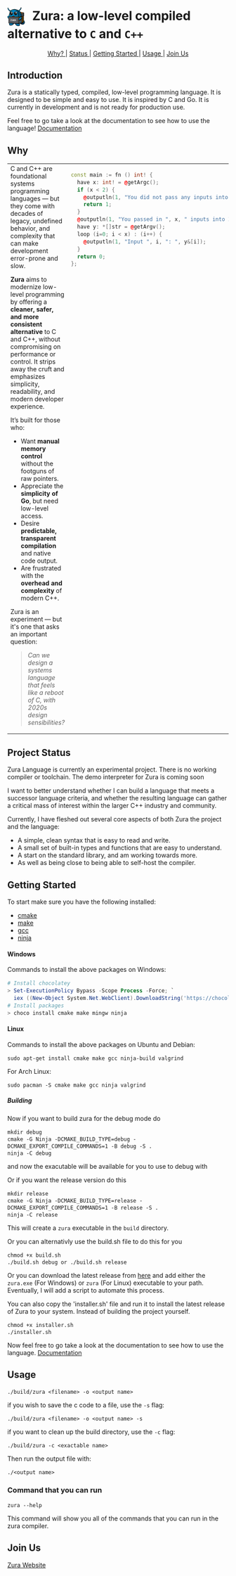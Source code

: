 <h1>
  <img src="assets/zura.png" alt="Zura Logo" width="40" style="vertical-align: middle; margin-right: 10px;">
  Zura: a low-level compiled alternative to <code>C</code> and <code>C++</code>
</h1>

<p align="center">
  <a href="#why"> Why? </a> |
  <a href="#Project-Status"> Status </a> |
  <a href="#Getting-Started"> Getting Started </a> |
  <a href="#usage"> Usage </a> |
  <a href="#join-us"> Join Us </a>
</p>

## Introduction

Zura is a statically typed, compiled, low-level programming language. It is designed to be simple and easy to use. It is inspired by C and Go. It is currently in development and is not ready for production use.

Feel free to go take a look at the documentation to see how to use the language!
[Documentation](sample/SAMPLE.md)

## Why
<table>
<tr>
<td style="vertical-align: top; width: 60%;">
C and C++ are foundational systems programming languages — but they come with decades of legacy, undefined behavior, and complexity that can make development error-prone and slow.

**Zura** aims to modernize low-level programming by offering a **cleaner, safer, and more consistent alternative** to C and C++, without compromising on performance or control. It strips away the cruft and emphasizes simplicity, readability, and modern developer experience.

It’s built for those who:

- Want **manual memory control** without the footguns of raw pointers.
- Appreciate the **simplicity of Go**, but need low-level access.
- Desire **predictable, transparent compilation** and native code output.
- Are frustrated with the **overhead and complexity** of modern C++.

Zura is an experiment — but it's one that asks an important question:

> *Can we design a systems language that feels like a reboot of C, with 2020s design sensibilities?*

</td>
<td style="vertical-align: top; width: 50%; height: 10%;">

```cpp
const main := fn () int! {
  have x: int! = @getArgc();
  if (x < 2) {
    @outputln(1, "You did not pass any inputs into Zura.");
    return 1;
  }
  @outputln(1, "You passed in ", x, " inputs into Zura.");
  have y: *[]str = @getArgv();
  loop (i=0; i < x) : (i++) {
    @outputln(1, "Input ", i, ": ", y&[i]);
  }
  return 0;
};
```
</td>
</tr>
</table>

## Project Status

Zura Language is currently an experimental project. There is no working
compiler or toolchain. The demo interpreter for Zura is coming soon

I want to better understand whether I can build a language that meets a
successor language criteria, and whether the resulting language can gather a
critical mass of interest within the larger C++ industry and community.

Currently, I have fleshed out several core aspects of both Zura the project
and the language:

- A simple, clean syntax that is easy to read and write.
- A small set of built-in types and functions that are easy to understand.
- A start on the standard library, and am working towards more.
- As well as being close to being able to self-host the compiler.

## Getting Started

To start make sure you have the following installed:

- [cmake](https://cmake.org/)
- [make](https://www.gnu.org/software/make/)
- [gcc](https://gcc.gnu.org/)
- [ninja](https://ninja-build.org/)

#### Windows

Commands to install the above packages on Windows:

```powershell
# Install chocolatey
> Set-ExecutionPolicy Bypass -Scope Process -Force; `
  iex ((New-Object System.Net.WebClient).DownloadString('https://chocolatey.org/install.ps1'))
# Install packages
> choco install cmake make mingw ninja
```

#### Linux

Commands to install the above packages on Ubuntu and Debian:

```console
sudo apt-get install cmake make gcc ninja-build valgrind
```

For Arch Linux:

```console
sudo pacman -S cmake make gcc ninja valgrind 
```

##### Building

Now if you want to build zura for the debug mode do

```console
mkdir debug
cmake -G Ninja -DCMAKE_BUILD_TYPE=debug -DCMAKE_EXPORT_COMPILE_COMMANDS=1 -B debug -S .
ninja -C debug
```

and now the exacutable will be available for you to use to debug with

Or if you want the release version do this

```console
mkdir release
cmake -G Ninja -DCMAKE_BUILD_TYPE=release -DCMAKE_EXPORT_COMPILE_COMMANDS=1 -B release -S .
ninja -C release
```

This will create a `zura` executable in the `build` directory.

Or you can alternativly use the build.sh file to do this for you

```console
chmod +x build.sh
./build.sh debug or ./build.sh release
```

Or you can download the latest release from [here](https://github.com/TheDevConnor/Zura-Transpiled/releases/tag/pre-release) and add either the `zura.exe` (For Windows) or `zura` (For Linux) executable to your path.
Eventually, I will add a script to automate this process.

You can also copy the 'installer.sh' file and run it to install the latest release of Zura to your system.
Instead of building the project yourself.

```console
chmod +x installer.sh
./installer.sh
```

<!-- sample/SAMPLE.md -->
Now feel free to go take a look at the documentation to see how to use the language.
[Documentation](sample/SAMPLE.md)

## Usage

```console
./build/zura <filename> -o <output name>
```

if you wish to save the c code to a file, use the `-s` flag:

```console
./build/zura <filename> -o <output name> -s
```

if you want to clean up the build directory, use the `-c` flag:

```console
./build/zura -c <exactable name>
```

Then run the output file with:

```console
./<output name>
```

### Command that you can run

```console
zura --help
```

This command will show you all of the commands that you can run in the zura compiler.

## Join Us

[Zura Website](https://thedevconnor.github.io/Zura-Website/)
